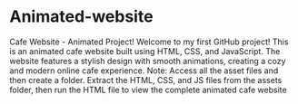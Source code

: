 # Animated-website
Cafe Website - Animated Project!
Welcome to my first GitHub project! This is an animated cafe website built using HTML, CSS, and JavaScript. The website features a stylish design with smooth animations, creating a cozy and modern online cafe experience.
Note: Access all the asset files and then create a folder. Extract the HTML, CSS, and JS files from the assets folder, then run the HTML file to view the complete animated cafe website

